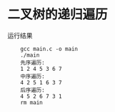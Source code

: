 # 二叉树的递归遍历

运行结果

```shell
    gcc main.c -o main
    ./main
    先序遍历:
    1 2 4 5 3 6 7
    中序遍历:
    4 2 5 1 6 3 7
    后序遍历:
    4 5 2 6 7 3 1
    rm main
```
